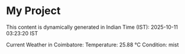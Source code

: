# My Project

This content is dynamically generated in Indian Time (IST): 2025-10-11 03:23:20 IST


Current Weather in Coimbatore:
Temperature: 25.88 °C
Condition: mist
